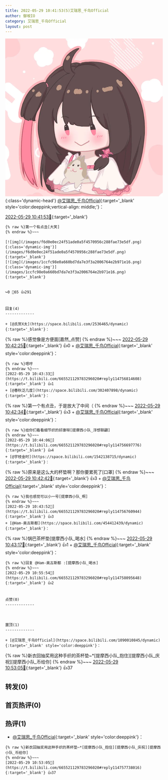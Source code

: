 ```yaml
---
title: 2022-05-29 10:41:53(5)艾瑞思_千鸟Official
author: 御坂IO
category: 艾瑞思_千鸟Official
layout: post
---
```


![img](/images/7e08840c56f251de28bdf766b647bd5fe9a5d50a.jpg){:class='dynamic-head'}
[@艾瑞思_千鸟Official](https://space.bilibili.com/1090010845/dynamic){:target='_blank' style='color:deeppink;vertical-align: middle;'}：

[2022-05-29 10:41:53🔗](https://t.bilibili.com/665521129783296020){:target='_blank'}

~~~
{% raw %}第一个有点丑[大笑]
{% endraw %}~~~

[![img](/images/f6d0e0ec24f51ade0a5f4570956c288fae73e5df.png){:class='dynamic-img'}](/images/f6d0e0ec24f51ade0a5f4570956c288fae73e5df.png){:target='_blank'}
[![img](/images/1ccfc98e0a660bd7da7e3f3a2006764e2b971e16.png){:class='dynamic-img'}](/images/1ccfc98e0a660bd7da7e3f3a2006764e2b971e16.png){:target='_blank'}


↪️0 💬65 👍291


回复(4)
-------------

+ [@氏贺X太](https://space.bilibili.com/2536465/dynamic){:target='_blank'}：
~~~
{% raw %}感觉像是方便面[嘉然_点赞]
{% endraw %}~~~
[2022-05-29 10:42:25🔗](https://t.bilibili.com/665521129783296020#reply114756547024){:target='_blank'} 👍0
    + [@艾瑞思_千鸟Official](https://space.bilibili.com/1090010845/dynamic){:target='_blank' style='color:deeppink'}：
~~~
{% raw %}嗯哼
{% endraw %}~~~
[2022-05-29 10:43:33🔗](https://t.bilibili.com/665521129783296020#reply114756814608){:target='_blank'} 👍1
+ [@春秋泛几度](https://space.bilibili.com/302407898/dynamic){:target='_blank'}：
~~~
{% raw %}第一个有点丑，于是放大了中间（
{% endraw %}~~~
[2022-05-29 10:42:34🔗](https://t.bilibili.com/665521129783296020#reply114756618368){:target='_blank'} 👍3
    + [@艾瑞思_千鸟Official](https://space.bilibili.com/1090010845/dynamic){:target='_blank' style='color:deeppink'}：
~~~
{% raw %}给你们看看细节织的好康呀[提摩西小队_浮想联翩]
{% endraw %}~~~
[2022-05-29 10:44:06🔗](https://t.bilibili.com/665521129783296020#reply114756697776){:target='_blank'} 👍4
+ [@宇枝金时](https://space.bilibili.com/1542138715/dynamic){:target='_blank'}：
~~~
{% raw %}原来是这么大的杯垫啊？那你要累死了[口罩]
{% endraw %}~~~
[2022-05-29 10:42:42🔗](https://t.bilibili.com/665521129783296020#reply114756623696){:target='_blank'} 👍3
    + [@艾瑞思_千鸟Official](https://space.bilibili.com/1090010845/dynamic){:target='_blank' style='color:deeppink'}：
~~~
{% raw %}我也感觉可以小一号[提摩西小队_啊]
{% endraw %}~~~
[2022-05-29 10:43:52🔗](https://t.bilibili.com/665521129783296020#reply114756760944){:target='_blank'} 👍3
+ [@Ham-奥古斯都](https://space.bilibili.com/454412439/dynamic){:target='_blank'}：
~~~
{% raw %}锅巴茶杯垫[提摩西小队_喝水]
{% endraw %}~~~
[2022-05-29 10:43:17🔗](https://t.bilibili.com/665521129783296020#reply114756667744){:target='_blank'} 👍1
    + [@艾瑞思_千鸟Official](https://space.bilibili.com/1090010845/dynamic){:target='_blank' style='color:deeppink'}：
~~~
{% raw %}回复 @Ham-奥古斯都 :[提摩西小队_喝水]
{% endraw %}~~~
[2022-05-29 10:55:54🔗](https://t.bilibili.com/665521129783296020#reply114758095648){:target='_blank'} 👍2


点赞(0)
-------------



置顶(1)
-------------

+ [@艾瑞思_千鸟Official](https://space.bilibili.com/1090010845/dynamic){:target='_blank' style='color:deeppink'}：
~~~
{% raw %}新衣回抽奖用这种手织的茶杯垫~*[提摩西小队_抱住][提摩西小队_庆祝][提摩西小队_币给你]
{% endraw %}~~~
[2022-05-29 10:53:05🔗](https://t.bilibili.com/665521129783296020#reply114757738016){:target='_blank'} 👍37


转发(0)
-------------



首页热评(0)
-------------



热评(1)
-------------

+ [@艾瑞思_千鸟Official](https://space.bilibili.com/1090010845/dynamic){:target='_blank' style='color:deeppink'}：
~~~
{% raw %}新衣回抽奖用这种手织的茶杯垫~*[提摩西小队_抱住][提摩西小队_庆祝][提摩西小队_币给你]
{% endraw %}~~~
[2022-05-29 10:53:05🔗](https://t.bilibili.com/665521129783296020#reply114757738016){:target='_blank'} 👍37


